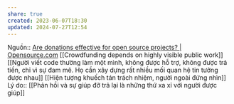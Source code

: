 ```yaml
---
share: true
created: 2023-06-07T18:30
updated: 2024-07-27T12:54
---
```

Nguồn:: [Are donations effective for open source projects? | Opensource.com](https://opensource.com/business/13/7/donations-open-source-projects)
[[Crowdfunding depends on highly visible public work]]
[[Người viết code thường làm một mình, không được hỗ trợ, không được trả tiền, chỉ vì sự đam mê. Họ cần xây dựng rất nhiều mối quan hệ tin tưởng được nhau]]
[[Hiện tượng khuếch tán trách nhiệm, người ngoài đứng nhìn]] 
Lý do:: [[Phản hồi và sự giúp đỡ trả lại là những thứ xa xỉ với người được giúp]]
